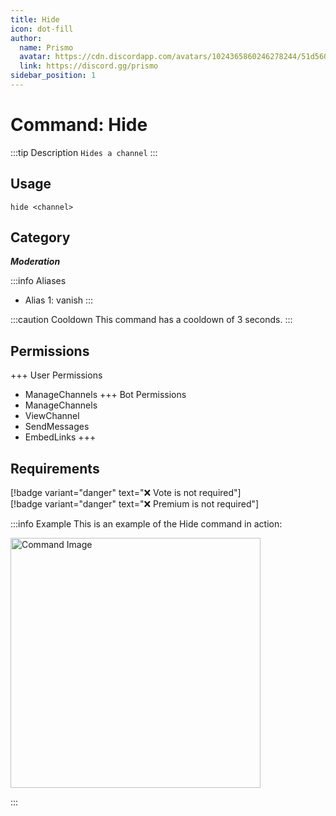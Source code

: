 ```yaml
---
title: Hide
icon: dot-fill
author:
  name: Prismo
  avatar: https://cdn.discordapp.com/avatars/1024365860246278244/51d5603eff69376da9a21e86b07a75bd.png?size=2048
  link: https://discord.gg/prismo
sidebar_position: 1
---
```



# Command: Hide

:::tip Description
`Hides a channel`
:::

## Usage

```
hide <channel>
```

## Category

_**Moderation**_

:::info Aliases
- Alias 1: vanish
:::

:::caution Cooldown
This command has a cooldown of 3 seconds.
:::

## Permissions

+++ User Permissions
- ManageChannels
+++ Bot Permissions
- ManageChannels
- ViewChannel
- SendMessages
- EmbedLinks
+++

## Requirements

[!badge variant="danger" text="❌ Vote is not required"]  
[!badge variant="danger" text="❌ Premium is not required"]

:::info Example
This is an example of the Hide command in action:

<img src="https://imgur.com/KBOCkrt.png" alt="Command Image" width="400"/>

:::

